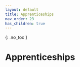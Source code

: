```yaml
---
layout: default
title: Apprenticeships
nav_order: 23
has_children: true
---
```


{: .no_toc }

# Apprenticeships

